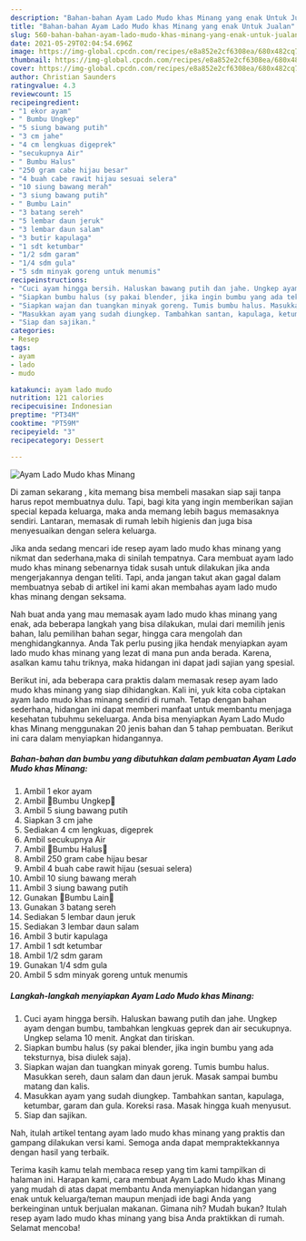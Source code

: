 ```yaml
---
description: "Bahan-bahan Ayam Lado Mudo khas Minang yang enak Untuk Jualan"
title: "Bahan-bahan Ayam Lado Mudo khas Minang yang enak Untuk Jualan"
slug: 560-bahan-bahan-ayam-lado-mudo-khas-minang-yang-enak-untuk-jualan
date: 2021-05-29T02:04:54.696Z
image: https://img-global.cpcdn.com/recipes/e8a852e2cf6308ea/680x482cq70/ayam-lado-mudo-khas-minang-foto-resep-utama.jpg
thumbnail: https://img-global.cpcdn.com/recipes/e8a852e2cf6308ea/680x482cq70/ayam-lado-mudo-khas-minang-foto-resep-utama.jpg
cover: https://img-global.cpcdn.com/recipes/e8a852e2cf6308ea/680x482cq70/ayam-lado-mudo-khas-minang-foto-resep-utama.jpg
author: Christian Saunders
ratingvalue: 4.3
reviewcount: 15
recipeingredient:
- "1 ekor ayam"
- " Bumbu Ungkep"
- "5 siung bawang putih"
- "3 cm jahe"
- "4 cm lengkuas digeprek"
- "secukupnya Air"
- " Bumbu Halus"
- "250 gram cabe hijau besar"
- "4 buah cabe rawit hijau sesuai selera"
- "10 siung bawang merah"
- "3 siung bawang putih"
- " Bumbu Lain"
- "3 batang sereh"
- "5 lembar daun jeruk"
- "3 lembar daun salam"
- "3 butir kapulaga"
- "1 sdt ketumbar"
- "1/2 sdm garam"
- "1/4 sdm gula"
- "5 sdm minyak goreng untuk menumis"
recipeinstructions:
- "Cuci ayam hingga bersih. Haluskan bawang putih dan jahe. Ungkep ayam dengan bumbu, tambahkan lengkuas geprek dan air secukupnya. Ungkep selama 10 menit. Angkat dan tiriskan."
- "Siapkan bumbu halus (sy pakai blender, jika ingin bumbu yang ada teksturnya, bisa diulek saja)."
- "Siapkan wajan dan tuangkan minyak goreng. Tumis bumbu halus. Masukkan sereh, daun salam dan daun jeruk. Masak sampai bumbu matang dan kalis."
- "Masukkan ayam yang sudah diungkep. Tambahkan santan, kapulaga, ketumbar, garam dan gula. Koreksi rasa. Masak hingga kuah menyusut."
- "Siap dan sajikan."
categories:
- Resep
tags:
- ayam
- lado
- mudo

katakunci: ayam lado mudo 
nutrition: 121 calories
recipecuisine: Indonesian
preptime: "PT34M"
cooktime: "PT59M"
recipeyield: "3"
recipecategory: Dessert

---
```



![Ayam Lado Mudo khas Minang](https://img-global.cpcdn.com/recipes/e8a852e2cf6308ea/680x482cq70/ayam-lado-mudo-khas-minang-foto-resep-utama.jpg)

Di zaman  sekarang , kita memang bisa membeli masakan siap saji tanpa harus repot membuatnya dulu. Tapi, bagi kita yang ingin memberikan sajian special kepada keluarga, maka anda memang lebih bagus memasaknya sendiri. Lantaran, memasak di rumah lebih higienis dan juga bisa menyesuaikan dengan selera keluarga.

Jika anda sedang mencari ide resep ayam lado mudo khas minang yang nikmat dan sederhana,maka di sinilah tempatnya. Cara membuat ayam lado mudo khas minang  sebenarnya tidak susah untuk dilakukan jika anda mengerjakannya dengan teliti. Tapi, anda jangan takut akan gagal dalam membuatnya 
sebab di artikel ini kami akan membahas ayam lado mudo khas minang dengan seksama.  



Nah buat anda yang mau memasak ayam lado mudo khas minang yang enak, ada beberapa langkah yang bisa dilakukan, mulai dari memilih jenis bahan, lalu pemilihan bahan segar, hingga cara mengolah dan menghidangkannya. Anda Tak perlu pusing jika hendak menyiapkan ayam lado mudo khas minang yang lezat di mana pun anda berada. Karena, asalkan kamu  tahu triknya, maka hidangan ini dapat jadi sajian yang spesial.

Berikut ini, ada beberapa cara praktis  dalam memasak resep ayam lado mudo khas minang yang siap dihidangkan. Kali ini, yuk kita coba ciptakan ayam lado mudo khas minang sendiri di rumah. Tetap dengan bahan sederhana, hidangan ini dapat memberi manfaat untuk membantu menjaga kesehatan tubuhmu sekeluarga. Anda bisa menyiapkan Ayam Lado Mudo khas Minang menggunakan 20 jenis bahan dan 5 tahap pembuatan. Berikut ini cara dalam menyiapkan hidangannya.

<!--inarticleads1-->

##### Bahan-bahan dan bumbu yang dibutuhkan dalam pembuatan Ayam Lado Mudo khas Minang:

1. Ambil 1 ekor ayam
1. Ambil  🍁Bumbu Ungkep🍁
1. Ambil 5 siung bawang putih
1. Siapkan 3 cm jahe
1. Sediakan 4 cm lengkuas, digeprek
1. Ambil secukupnya Air
1. Ambil  🍁Bumbu Halus🍁
1. Ambil 250 gram cabe hijau besar
1. Ambil 4 buah cabe rawit hijau (sesuai selera)
1. Ambil 10 siung bawang merah
1. Ambil 3 siung bawang putih
1. Gunakan  🍁Bumbu Lain🍁
1. Gunakan 3 batang sereh
1. Sediakan 5 lembar daun jeruk
1. Sediakan 3 lembar daun salam
1. Ambil 3 butir kapulaga
1. Ambil 1 sdt ketumbar
1. Ambil 1/2 sdm garam
1. Gunakan 1/4 sdm gula
1. Ambil 5 sdm minyak goreng untuk menumis




<!--inarticleads2-->

##### Langkah-langkah menyiapkan Ayam Lado Mudo khas Minang:

1. Cuci ayam hingga bersih. Haluskan bawang putih dan jahe. Ungkep ayam dengan bumbu, tambahkan lengkuas geprek dan air secukupnya. Ungkep selama 10 menit. Angkat dan tiriskan.
1. Siapkan bumbu halus (sy pakai blender, jika ingin bumbu yang ada teksturnya, bisa diulek saja).
1. Siapkan wajan dan tuangkan minyak goreng. Tumis bumbu halus. Masukkan sereh, daun salam dan daun jeruk. Masak sampai bumbu matang dan kalis.
1. Masukkan ayam yang sudah diungkep. Tambahkan santan, kapulaga, ketumbar, garam dan gula. Koreksi rasa. Masak hingga kuah menyusut.
1. Siap dan sajikan.




Nah, itulah artikel tentang  ayam lado mudo khas minang  yang praktis dan gampang dilakukan versi kami. Semoga anda dapat mempraktekkannya dengan hasil yang terbaik. 

Terima kasih kamu telah membaca resep yang tim kami tampilkan di halaman ini. Harapan kami, cara membuat  Ayam Lado Mudo khas Minang yang mudah di atas dapat membantu Anda menyiapkan hidangan yang enak untuk keluarga/teman maupun menjadi ide bagi Anda yang berkeinginan untuk berjualan makanan. Gimana nih? Mudah bukan? Itulah resep ayam lado mudo khas minang yang bisa Anda praktikkan di rumah. Selamat mencoba!


